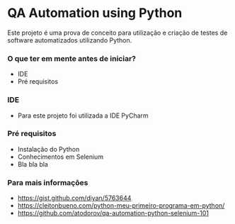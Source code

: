 # QA Automation using Python #

Este projeto é uma prova de conceito para utilização e criação de testes de software automatizados utilizando Python.

### O que ter em mente antes de iniciar? ###

* IDE
* Pré requisitos

### IDE ###

* Para este projeto foi utilizada a IDE PyCharm

### Pré requisitos ###

* Instalação do Python
* Conhecimentos em Selenium
* Bla bla bla

### Para mais informações ###

* https://gist.github.com/diyan/5763644
* https://cleitonbueno.com/python-meu-primeiro-programa-em-python/
* https://github.com/atodorov/qa-automation-python-selenium-101